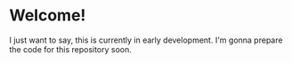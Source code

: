 # Welcome!
I just want to say, this is currently in early development. I'm gonna prepare the code for this repository soon.
